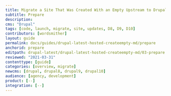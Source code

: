 ```yaml
---
title: Migrate a Site That Was Created With an Empty Upstream to Drupal:latest
subtitle: Prepare
description: 
cms: "Drupal"
tags: [code, launch, migrate, site, updates, D8, D9, D10]
contributors: [wordsmither]
layout: guide
permalink: docs/guides/drupal-latest-hosted-createempty-md/prepare
anchorid: prepare
editpath: drupal-latest/drupal-latest-hosted-createempty-md/03-prepare.md
reviewed: "2021-03-31"
contenttype: [guide]
categories: [overview, migrate]
newcms: [drupal, drupal8, drupal9, drupal10]
audience: [agency, development]
product: [--]
integration: [--]
---
```


<Partial file="drupal-latest/prepare-local-environment-no-clone-new.md" />

